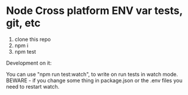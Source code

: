 # Node Cross platform ENV var tests, git, etc

1. clone this repo
2. npm i
3. npm test


Development on it:

You can use "npm run test:watch", to write on run tests in watch mode.
BEWARE - if you change some thing in package.json or the .env files you need to restart watch.
